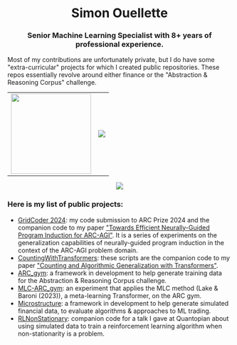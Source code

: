 
<h1 align="center">Simon Ouellette</h1>

</p>

<h3 align="center">Senior Machine Learning Specialist with 8+ years of professional experience.</h3>

Most of my contributions are unfortunately private, but I do have some "extra-curricular" projects for which I created public repositories. These repos essentially revolve around either finance or the "Abstraction & Reasoning Corpus" challenge.

<div align="center">  
<table style="margin: 0 auto; border-style: none; width:100%">
  <tr>
    <td><img height="180em" src="https://github-readme-streak-stats.herokuapp.com/?user=SimonOuellette35&hide_border=true"></td>
       <td><img src="https://github-readme-stats-two-nu-79.vercel.app/api/top-langs/?username=SimonOuellette35&layout=compact&theme=light&hide=jupyter%20notebook"></td>
  </tr> 
</table>
</div>

<p align="center">
<img src="https://github-readme-stats-two-nu-79.vercel.app/api?username=SimonOuellette35&show_icons=true&bg_color=00000002">
</p>

### Here is my list of public projects:
* [GridCoder 2024](https://github.com/SimonOuellette35/GridCoder2024): my code submission to ARC Prize 2024 and the companion code to my paper ["Towards Efficient Neurally-Guided Program Induction for ARC-AGI"](https://arxiv.org/abs/2411.17708). It is a series of experiments on the generalization capabilities of neurally-guided program induction in the context of the ARC-AGI problem domain.
* [CountingWithTransformers](https://github.com/SimonOuellette35/CountingWithTransformers): these scripts are the companion code to my paper ["Counting and Algorithmic Generalization with Transformers"](https://arxiv.org/abs/2310.08661).
* [ARC_gym](https://github.com/SimonOuellette35/ARC_gym): a framework in development to help generate training data for the Abstraction & Reasoning Corpus challenge.
* [MLC-ARC_gym](https://github.com/SimonOuellette35/MLC-ARC_gym): an experiment that applies the MLC method (Lake & Baroni (2023)), a meta-learning Transformer, on the ARC gym.
* [Microstructure](https://github.com/SimonOuellette35/Microstructure): a framework in development to help generate simulated financial data, to evaluate algorithms & approaches to ML trading.
* [RLNonStationary](https://github.com/SimonOuellette35/RLNonStationary): companion code for a talk I gave at Quantopian about using simulated data to train a reinforcement learning algorithm when non-stationarity is a problem.
